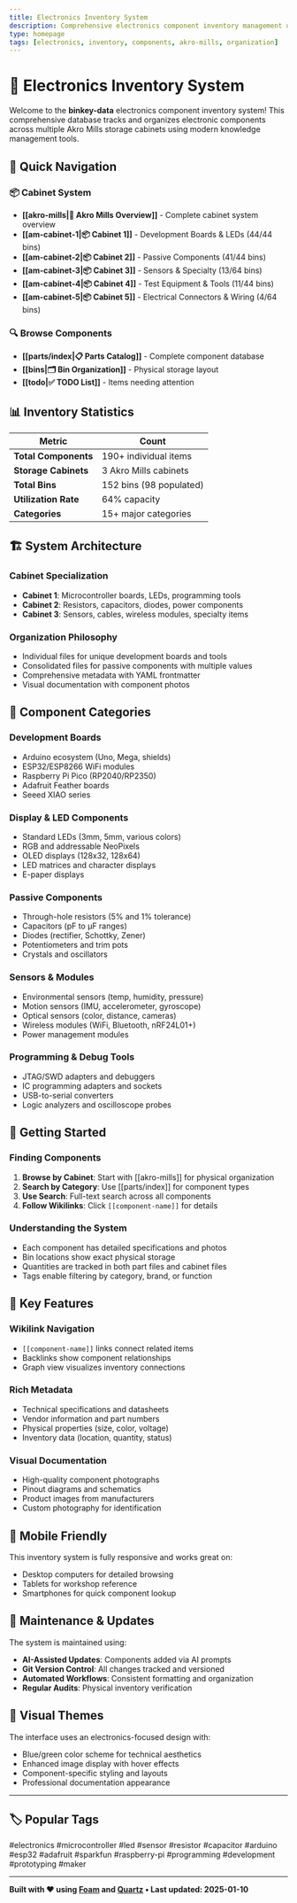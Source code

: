 ```yaml
---
title: Electronics Inventory System
description: Comprehensive electronics component inventory management using Foam and Quartz
type: homepage
tags: [electronics, inventory, components, akro-mills, organization]
---
```


# 🔧 Electronics Inventory System

Welcome to the **binkey-data** electronics component inventory system! This comprehensive database tracks and organizes electronic components across multiple Akro Mills storage cabinets using modern knowledge management tools.

## 🎯 Quick Navigation

### 📦 **Cabinet System**

- **[[akro-mills|🏢 Akro Mills Overview]]** - Complete cabinet system overview
- **[[am-cabinet-1|📦 Cabinet 1]]** - Development Boards & LEDs (44/44 bins)
- **[[am-cabinet-2|📦 Cabinet 2]]** - Passive Components (41/44 bins)
- **[[am-cabinet-3|📦 Cabinet 3]]** - Sensors & Specialty (13/64 bins)
- **[[am-cabinet-4|📦 Cabinet 4]]** - Test Equipment & Tools (11/44 bins)
- **[[am-cabinet-5|📦 Cabinet 5]]** - Electrical Connectors & Wiring (4/64 bins)

### 🔍 **Browse Components**

- **[[parts/index|📋 Parts Catalog]]** - Complete component database
- **[[bins|🗂️ Bin Organization]]** - Physical storage layout
- **[[todo|✅ TODO List]]** - Items needing attention

## 📊 **Inventory Statistics**

| Metric               | Count                   |
| -------------------- | ----------------------- |
| **Total Components** | 190+ individual items   |
| **Storage Cabinets** | 3 Akro Mills cabinets   |
| **Total Bins**       | 152 bins (98 populated) |
| **Utilization Rate** | 64% capacity            |
| **Categories**       | 15+ major categories    |

## 🏗️ **System Architecture**

### **Cabinet Specialization**

- **Cabinet 1**: Microcontroller boards, LEDs, programming tools
- **Cabinet 2**: Resistors, capacitors, diodes, power components
- **Cabinet 3**: Sensors, cables, wireless modules, specialty items

### **Organization Philosophy**

- Individual files for unique development boards and tools
- Consolidated files for passive components with multiple values
- Comprehensive metadata with YAML frontmatter
- Visual documentation with component photos

## 🔧 **Component Categories**

### **Development Boards**

- Arduino ecosystem (Uno, Mega, shields)
- ESP32/ESP8266 WiFi modules
- Raspberry Pi Pico (RP2040/RP2350)
- Adafruit Feather boards
- Seeed XIAO series

### **Display & LED Components**

- Standard LEDs (3mm, 5mm, various colors)
- RGB and addressable NeoPixels
- OLED displays (128x32, 128x64)
- LED matrices and character displays
- E-paper displays

### **Passive Components**

- Through-hole resistors (5% and 1% tolerance)
- Capacitors (pF to µF ranges)
- Diodes (rectifier, Schottky, Zener)
- Potentiometers and trim pots
- Crystals and oscillators

### **Sensors & Modules**

- Environmental sensors (temp, humidity, pressure)
- Motion sensors (IMU, accelerometer, gyroscope)
- Optical sensors (color, distance, cameras)
- Wireless modules (WiFi, Bluetooth, nRF24L01+)
- Power management modules

### **Programming & Debug Tools**

- JTAG/SWD adapters and debuggers
- IC programming adapters and sockets
- USB-to-serial converters
- Logic analyzers and oscilloscope probes

## 🚀 **Getting Started**

### **Finding Components**

1. **Browse by Cabinet**: Start with [[akro-mills]] for physical organization
2. **Search by Category**: Use [[parts/index]] for component types
3. **Use Search**: Full-text search across all components
4. **Follow Wikilinks**: Click `[[component-name]]` for details

### **Understanding the System**

- Each component has detailed specifications and photos
- Bin locations show exact physical storage
- Quantities are tracked in both part files and cabinet files
- Tags enable filtering by category, brand, or function

## 🔗 **Key Features**

### **Wikilink Navigation**

- `[[component-name]]` links connect related items
- Backlinks show component relationships
- Graph view visualizes inventory connections

### **Rich Metadata**

- Technical specifications and datasheets
- Vendor information and part numbers
- Physical properties (size, color, voltage)
- Inventory data (location, quantity, status)

### **Visual Documentation**

- High-quality component photographs
- Pinout diagrams and schematics
- Product images from manufacturers
- Custom photography for identification

## 📱 **Mobile Friendly**

This inventory system is fully responsive and works great on:

- Desktop computers for detailed browsing
- Tablets for workshop reference
- Smartphones for quick component lookup

## 🔄 **Maintenance & Updates**

The system is maintained using:

- **AI-Assisted Updates**: Components added via AI prompts
- **Git Version Control**: All changes tracked and versioned
- **Automated Workflows**: Consistent formatting and organization
- **Regular Audits**: Physical inventory verification

## 🎨 **Visual Themes**

The interface uses an electronics-focused design with:

- Blue/green color scheme for technical aesthetics
- Enhanced image display with hover effects
- Component-specific styling and layouts
- Professional documentation appearance

---

## 🏷️ **Popular Tags**

#electronics #microcontroller #led #sensor #resistor #capacitor #arduino #esp32 #adafruit #sparkfun #raspberry-pi #programming #development #prototyping #maker

---

**Built with ❤️ using [Foam](https://foambubble.github.io/foam/) and [Quartz](https://quartz.jzhao.xyz/) • Last updated: 2025-01-10**
